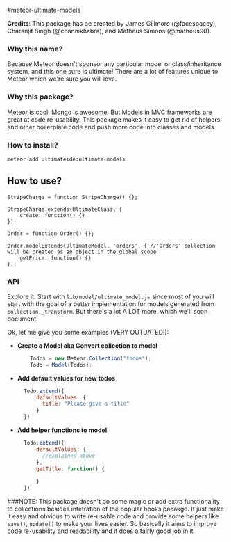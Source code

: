 #meteor-ultimate-models

**Credits**: This package has be created by James Gillmore (@facespacey), Charanjit Singh (@channikhabra), and Matheus Simons (@matheus90). 

### Why this name?
Because Meteor doesn't sponsor any particular model or class/inheritance system, and this one sure is ultimate! There are a lot of features unique to Meteor which we're sure you will love.

### Why this package?
Meteor is cool. Mongo is awesome. But Models in MVC frameworks are great at code re-usability. This package makes it easy to get rid of helpers and other boilerplate code and push more code into classes and models. 

### How to install?
```sh
meteor add ultimateide:ultimate-models
```

## How to use?
```
StripeCharge = function StripeCharge() {};

StripeCharge.extends(UltimateClass, {
	create: function() {}
});

Order = function Order() {};

Order.modelExtends(UltimateModel, 'orders', { //'Orders' collection will be created as an object in the global scope
	getPrice: function() {}
});
```

### API
Explore it. Start with `lib/model/ultimate_model.js` since most of you will start with the goal of a better implementation for models generated from `collection._transform`. But there's a lot A LOT more, which we'll soon document.

Ok, let me give you some examples (VERY OUTDATED!):  

* **Create a Model aka Convert collection to model**
  ```javascript
      Todos = new Meteor.Collection("todos");
      Todo = Model(Todos);
  ```
* **Add default values for new todos**
  ```js
    Todo.extend({
        defaultValues: {
          title: "Please give a title"
        }
    })
  ```
* **Add helper functions to model**
  ```js
    Todo.extend({
        defaultValues: {
          //explained above
        },
        getTitle: function() {
        
        }
    })
  ```


###NOTE:
This package doesn't do some magic or add extra functionality to collections besides intetration of the popular hooks pacakge. It just make it easy and obvious to write re-usable code and provide some helpers like `save()`, `update()` to make your lives easier. So basically it aims to improve code re-usability and readability and it does a fairly good job in it.
